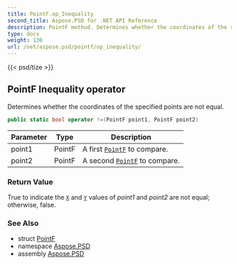 ```yaml
---
title: PointF.op_Inequality
second_title: Aspose.PSD for .NET API Reference
description: PointF method. Determines whether the coordinates of the specified points are not equal
type: docs
weight: 130
url: /net/aspose.psd/pointf/op_inequality/
---
```

{{< psd/tize >}}
## PointF Inequality operator

Determines whether the coordinates of the specified points are not equal.

```csharp
public static bool operator !=(PointF point1, PointF point2)
```

| Parameter | Type | Description |
| --- | --- | --- |
| point1 | PointF | A first [`PointF`](../) to compare. |
| point2 | PointF | A second [`PointF`](../) to compare. |

### Return Value

True to indicate the [`X`](../x/) and [`Y`](../y/) values of *point1* and *point2* are not equal; otherwise, false.

### See Also

* struct [PointF](../)
* namespace [Aspose.PSD](../../pointf/)
* assembly [Aspose.PSD](../../../)


